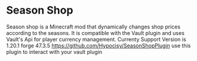 # Season Shop
Season shop is a Minecraft mod that dynamically changes shop prices according to the seasons. It is compatible with the Vault plugin and uses Vault's Api for player currency management.
Currenty Support Version is 1.20.1 forge 47.3.5
https://github.com/Hypocisy/SeasonShopPlugin
use this plugin to interact with your vault plugin
